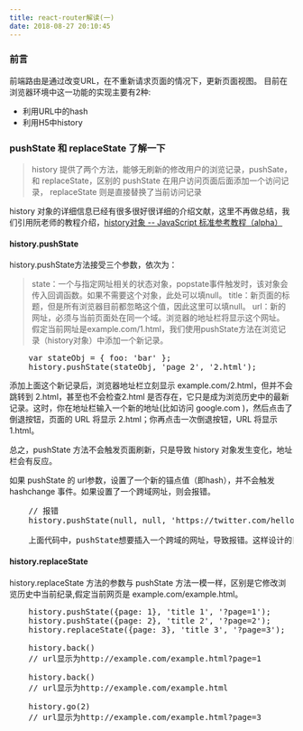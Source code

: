 ```yaml
---
title: react-router解读(一)
date: 2018-08-27 20:10:45
---
```


### 前言
前端路由是通过改变URL，在不重新请求页面的情况下，更新页面视图。
目前在浏览器环境中这一功能的实现主要有2种:
* 利用URL中的hash
* 利用H5中history

### pushState 和 replaceState 了解一下

>history 提供了两个方法，能够无刷新的修改用户的浏览记录，pushSate，和 replaceState，区别的 pushState 在用户访问页面后面添加一个访问记录， replaceState 则是直接替换了当前访问记录

history 对象的详细信息已经有很多很好很详细的介绍文献，这里不再做总结，我们引用阮老师的教程介绍，[history对象 -- JavaScript 标准参考教程（alpha）](http://javascript.ruanyifeng.com/bom/history.html)

#### history.pushState

history.pushState方法接受三个参数，依次为：

>state：一个与指定网址相关的状态对象，popstate事件触发时，该对象会传入回调函数。如果不需要这个对象，此处可以填null。
title：新页面的标题，但是所有浏览器目前都忽略这个值，因此这里可以填null。
url：新的网址，必须与当前页面处在同一个域。浏览器的地址栏将显示这个网址。
假定当前网址是example.com/1.html，我们使用pushState方法在浏览记录（history对象）中添加一个新记录。

<pre>
    var stateObj = { foo: 'bar' };
    history.pushState(stateObj, 'page 2', '2.html');
</pre>

添加上面这个新记录后，浏览器地址栏立刻显示 example.com/2.html，但并不会跳转到 2.html，甚至也不会检查2.html 是否存在，它只是成为浏览历史中的最新记录。这时，你在地址栏输入一个新的地址(比如访问 google.com )，然后点击了倒退按钮，页面的 URL 将显示 2.html；你再点击一次倒退按钮，URL 将显示 1.html。

总之，pushState 方法不会触发页面刷新，只是导致 history 对象发生变化，地址栏会有反应。

如果 pushState 的 url参数，设置了一个新的锚点值（即hash），并不会触发 hashchange 事件。如果设置了一个跨域网址，则会报错。

<pre>
    // 报错
    history.pushState(null, null, 'https://twitter.com/hello');

    上面代码中，pushState想要插入一个跨域的网址，导致报错。这样设计的目的是，防止恶意代码让用户以为他们是在另一个网站上。
</pre>

#### history.replaceState

history.replaceState 方法的参数与 pushState 方法一模一样，区别是它修改浏览历史中当前纪录,假定当前网页是 example.com/example.html。

<pre>
    history.pushState({page: 1}, 'title 1', '?page=1');
    history.pushState({page: 2}, 'title 2', '?page=2');
    history.replaceState({page: 3}, 'title 3', '?page=3');

    history.back()
    // url显示为http://example.com/example.html?page=1

    history.back()
    // url显示为http://example.com/example.html

    history.go(2)
    // url显示为http://example.com/example.html?page=3

</pre>